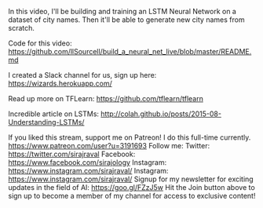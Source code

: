 In this video, I'll be building and training an LSTM Neural Network on a dataset of city names. Then it'll be able to generate new city names from scratch. 

Code for this video:
https://github.com/llSourcell/build_a_neural_net_live/blob/master/README.md

I created a Slack channel for us, sign up here:
https://wizards.herokuapp.com/

Read up more on TFLearn:
https://github.com/tflearn/tflearn

Incredible article on LSTMs:
http://colah.github.io/posts/2015-08-Understanding-LSTMs/

If you liked this stream, support me on Patreon! I do this full-time currently.
https://www.patreon.com/user?u=3191693
Follow me:
Twitter: https://twitter.com/sirajraval
Facebook: https://www.facebook.com/sirajology Instagram: https://www.instagram.com/sirajraval/ Instagram: https://www.instagram.com/sirajraval/ 
Signup for my newsletter for exciting updates in the field of AI:
https://goo.gl/FZzJ5w
Hit the Join button above to sign up to become a member of my channel for access to exclusive content!